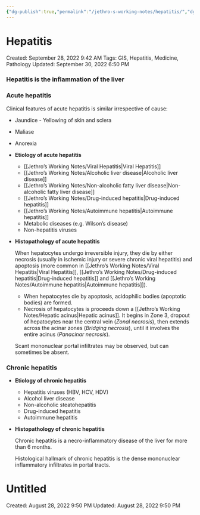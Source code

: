 ```yaml
---
{"dg-publish":true,"permalink":"/jethro-s-working-notes/hepatitis/","dgPassFrontmatter":true}
---
```



# Hepatitis

Created: September 28, 2022 9:42 AM
Tags: GIS, Hepatitis, Medicine, Pathology
Updated: September 30, 2022 6:50 PM

### Hepatitis is the inflammation of the liver

### Acute hepatitis

Clinical features of acute hepatitis is similar irrespective of cause:

- Jaundice - Yellowing of skin and sclera
- Maliase
- Anorexia
- **Etiology of acute hepatitis**
    - [[Jethro’s Working Notes/Viral Hepatitis\|Viral Hepatitis]]
    - [[Jethro’s Working Notes/Alcoholic liver disease\|Alcoholic liver disease]]
    - [[Jethro’s Working Notes/Non-alcoholic fatty liver disease\|Non-alcoholic fatty liver disease]]
    - [[Jethro’s Working Notes/Drug-induced hepatitis\|Drug-induced hepatitis]]
    - [[Jethro’s Working Notes/Autoimmune hepatitis\|Autoimmune hepatitis]]
    - Metabolic diseases (e.g. Wilson’s disease)
    - Non-hepatitis viruses
- **Histopathology of acute hepatitis**
    
    When hepatocytes undergo irreversible injury, they die by either necrosis (usually in ischemic injury or severe chronic viral hepatitis) and apoptosis (more common in [[Jethro’s Working Notes/Viral Hepatitis\|Viral Hepatitis]], [[Jethro’s Working Notes/Drug-induced hepatitis\|Drug-induced hepatitis]] and [[Jethro’s Working Notes/Autoimmune hepatitis\|Autoimmune hepatitis]]).
    
    - When hepatocytes die by apoptosis, acidophilic bodies (apoptotic bodies) are formed.
    - Necrosis of hepatocytes is proceeds down a [[Jethro’s Working Notes/Hepatic acinus\|Hepatic acinus]]. It begins in Zone 3, dropout of hepatocytes near the central vein (*Zonal necrosis*), then extends across the acinar zones (*Bridging necrosis*), until it involves the entire acinus (*Panacinar necrosis*).
    
    Scant mononuclear portal infiltrates may be observed, but can sometimes be absent.
    

### Chronic hepatitis

- **Etiology of chronic hepatitis**
    - Hepatitis viruses (HBV, HCV, HDV)
    - Alcohol liver disease
    - Non-alcoholic steatohepatitis
    - Drug-induced hepatitis
    - Autoimmune hepatitis
- **Histopathology of chronic hepatitis**
    
    Chronic hepatitis is a necro-inflammatory disease of the liver for more than 6 months.
    
    Histological hallmark of chronic hepatitis is the dense mononuclear inflammatory infiltrates in portal tracts.
    
    
<div class="transclusion internal-embed is-loaded"><div class="markdown-embed">





# Untitled

Created: August 28, 2022 9:50 PM
Updated: August 28, 2022 9:50 PM

</div></div>
